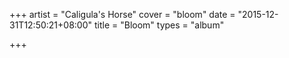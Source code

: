 +++
artist = "Caligula's Horse"
cover = "bloom"
date = "2015-12-31T12:50:21+08:00"
title = "Bloom"
types = "album"

+++

